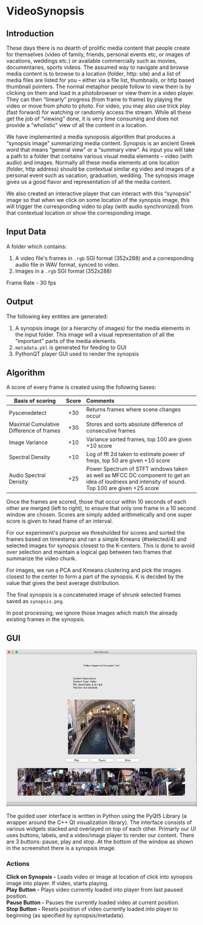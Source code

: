 # VideoSynopsis

## Introduction 

These days there is no dearth of prolific media content that people create for themselves (video of family, friends, personal events etc, or images of vacations, weddings etc.) or available commercially such as movies, documentaries, sports videos. The assumed way to navigate and browse media content is to browse to a location (folder, http: site) and a list of media files are listed for you – either via a file list, thumbnails, or http based thumbnail pointers. The normal metaphor people follow to view them is by clicking on them and load in a photobrowser or view them in a video player. They can then “linearly” progress (from frame to frame) by playing the video or move from photo to photo. For video, you may also use trick play (fast forward) for watching or randomly access the stream. While all these get the job of “viewing” done, it is very time consuming and does not provide a “wholistic” view of all the content in a location.

We have implemented a media synoposis algorithm that produces a “synopsis image” summarizing media content. Synopsis is an ancient Greek word that means “general view” or a “summary view”. As input you will take a path to a folder that contains various visual media elements – video (with audio) and images. Normally all these media elements at one location (folder, http address) should be contextual similar eg video and images of a personal event such as vacation, graduation, wedding. The synopsis image gives us a good flavor and representation of all the media content.  

We also created an interactive player that can interact with this “synopsis” image so that when we click on some location of the synopsis image, this will trigger the corresponding video to play (with audio synchronized) from that contextual location or show the corresponding image.

## Input Data

A folder which contains:
1. A video file's frames in `.rgb` SGI format (352x288) and a corresponding audio file in WAV
format, synced to video.
2. Images in a `.rgb` SGI format (352x288)

Frame Rate - 30 fps

## Output

The following key entities are generated:
1. A synopsis image (or a hierarchy of images) for the media elements in the input folder. This image will a visual representation of all the “important” parts of the media elements.
2. `metadata.pkl` is generated for feeding to GUI
3. PythonQT player GUI used to render the synopsis

## Algorithm

A score of every frame is created using the following bases:

| Basis of scoring       | Score           |Comments|
| ------------- |:-------------:| :-------|
| Pyscenedetect | +30 | Returns frames where scene changes occur  |
| Maximal Cumulative Difference of frames     | +30  |   Stores and sorts absolute difference of consecutive frames |
| Image Variance | +10 |   Variance sorted frames, top 100 are given +10 score |
| Spectral Density | +10 | Log of fft 2d taken to estimate power of freqs, top 50 are given +10 score |
| Audio Spectral Density | +25 | Power Spectrum of STFT windows taken as well as MFCC DC component to get an idea of loudness and intensity of sound. Top 100 are given +25 score | 

Once the frames are scored, those that occur within 10 seconds of each other are merged (left to right), to ensure that only one frame in a 10 second window are chosen. Scores are simply added arithmetically and one super score is given to head frame of an interval. 

For our experiment's purpose we thresholded for scores and sorted the frames based on timestamp and ran a simple Kmeans (#selected/4) and selected images for synopsis closest to the K-centers. This is done to avoid over selection and maintain a logical gap between two frames that summarize the video chunk. 

For images, we run a PCA and Kmeans clustering and pick the images closest to the center to form a part of the synopsis. K is decided by the value that gives the best average distribution. 

The final synopsis is a concatenated image of shrunk selected frames saved as `synopsis.png`. 

In post processing, we ignore those images which match the already existing frames in the synopsis. 

## GUI
![Alt text](gui/gui_screenshot.png "GUI")

The guided user interface is written in Python using the PyQt5 Library (a wrapper around the C++ Qt visualization library). The interface consists of various widgets stacked and overlayed on top of each other. Primarly our UI uses buttons, labels, and a video/image player to render our content. There are 3 buttons: pause, play and stop. At the bottom of the window as shown in the screenshot there is a synopsis image. 

### Actions
**Click on Synopsis -** Loads video or image at location of click into synopsis image into player. If video, starts playing. <br />
**Play Button -** Plays video currently loaded into player from last paused position. <br />
**Pause Button -** Pauses the currently loaded video at current position. <br />
**Stop Button -** Resets position of video currently loaded into player to beginning (as specified by synopsis/metadata). <br />
